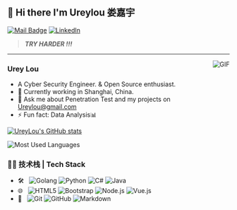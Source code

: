 
<!--
**Ureylou666/Ureylou666** is a ✨ _special_ ✨ repository because its `README.md` (this file) appears on your GitHub profile.

Here are some ideas to get you started:

- 🔭 I’m currently working on ...
- 🌱 I’m currently learning ...
- 👯 I’m looking to collaborate on ...
- 🤔 I’m looking for help with ...
- 💬 Ask me about ...
- 📫 How to reach me: ...
- 😄 Pronouns: ...
- ⚡ Fun fact: ...
-->

## 👋 Hi there I'm Ureylou 娄嘉宇
[![Mail Badge](https://img.shields.io/badge/-Ureylou@gmail.com-c14438?style=flat&logo=Gmail&logoColor=white&link=mailto:Ureylou@gmail.com)](mailto:Ureylou@gmail.com)
[![LinkedIn](https://img.shields.io/badge/-Ureylou-0077B5?style=flat&logo=linkedin&logoColor=white)](https://www.linkedin.cn/in/urey-lou-58a485129)


> ***TRY HARDER !!!*** 

---
<img align="right" alt="GIF" src="https://media1.giphy.com/media/8JCOK5E58CPxGfVJry/giphy.gif" />

### Urey Lou

- A Cyber Security Engineer. & Open Source enthusiast.
- 🌱 Currently working in Shanghai, China.
- 💬 Ask me about Penetration Test and my projects on [Ureylou@gmail.com](mailto:Ureylou@gmail.com)
- ⚡ Fun fact: Data Analysis📊

[![UreyLou's GitHub stats](https://github-readme-stats.vercel.app/api?username=Ureylou666)](https://github.com/anuraghazra/github-readme-stats)

<!--START_SECTION:badges-->
<!--END_SECTION:badges-->

![Most Used Languages](https://github-readme-stats.vercel.app/api/top-langs/?username=Ureylou666)

### 👩‍💻 技术栈 | Tech Stack

- 🛠 &#160; ![Golang](https://img.shields.io/badge/Go-00ADD8?style=for-the-badge&logo=go&logoColor=white)
![Python](https://img.shields.io/badge/Python-3776AB?style=flat&logo=python&logoColor=white)
![C#](https://img.shields.io/badge/C%23-239120?style=flat&logo=c-sharp&logoColor=white)
![Java](https://img.shields.io/badge/Java-ED8B00?style=flat&logo=java&logoColor=white)
- 🌐 &#160; ![HTML5](https://img.shields.io/badge/-HTML5-333333?style=flat&logo=HTML5)
![Bootstrap](https://img.shields.io/badge/-Bootstrap-333333?style=flat&logo=bootstrap&logoColor=563D7C)
![Node.js](https://img.shields.io/badge/-Node.js-333333?style=flat&logo=node.js)
![Vue.js](https://img.shields.io/badge/-VueJS-333333?style=flat&logo=Vue.js)
- 🔧 &#160; ![Git](https://img.shields.io/badge/-Git-333333?style=flat&logo=git)
![GitHub](https://img.shields.io/badge/-GitHub-333333?style=flat&logo=github)
![Markdown](https://img.shields.io/badge/-Markdown-333333?style=flat&logo=markdown)



